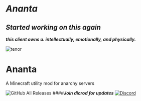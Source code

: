 
# *Ananta*
## *Started working on this again*
***this client owns u. intellectually, emotionally, and physically.***

![tenor](https://user-images.githubusercontent.com/69589624/126917966-99e39606-cf10-4154-8388-bfcb6f21963d.gif)

# Ananta
A Minecraft utility mod for anarchy servers

![GitHub All Releases](https://img.shields.io/github/downloads/RitomG69/Ananta/total)
####***Join dicrod for updates***
[![Discord](https://dcbadge.vercel.app/api/server/hUfFKFTkPJ)](https://discord.gg/hUfFKFTkPJ)

